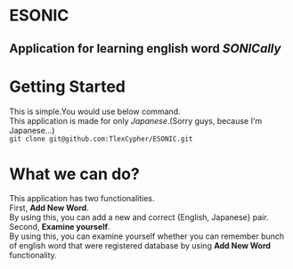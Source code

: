 # ESONIC
## Application for learning english word *SONICally*  
# Getting Started 
This is simple.You would use below command.  
This application is made for only *Japanese*.(Sorry guys, because I'm Japanese...)  
`git clone git@github.com:TlexCypher/ESONIC.git`  
# What we can do?
This application has two functionalities.  
First, **Add New Word**.  
By using this, you can add a new and correct {English, Japanese} pair.  
Second, **Examine yourself**.  
By using this, you can examine yourself whether you can remember bunch of english word that were registered database by using **Add New Word** functionality.  

